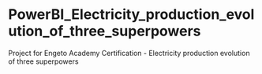 # PowerBI_Electricity_production_evolution_of_three_superpowers
Project for Engeto Academy Certification - Electricity production evolution of three superpowers
